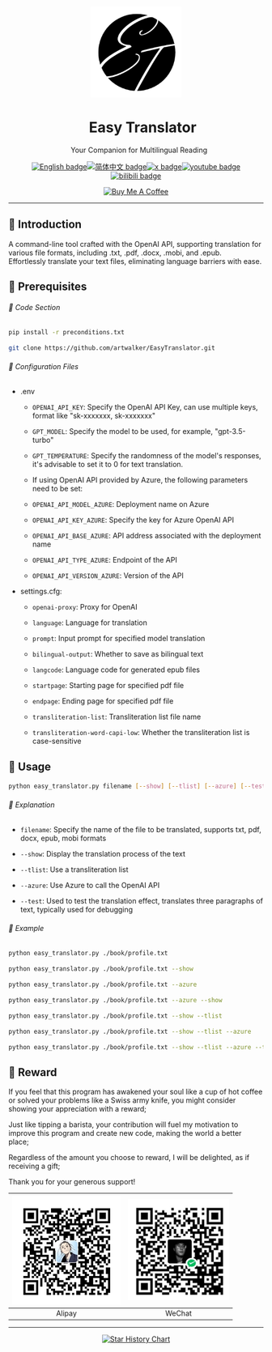 <p align="center">
  <img width="180" src="./assets/logo.png" alt="EasyTranslator">
  <h1 align="center">&nbsp;&nbsp;&nbsp;&nbsp;Easy Translator</h1>
  <p align="center">&nbsp;&nbsp;&nbsp;Your Companion for Multilingual Reading</p>
</p>

<div align="center">

[![English badge](https://img.shields.io/badge/English-blue)](./README.md)[![简体中文 badge](https://img.shields.io/badge/%E7%AE%80%E4%BD%93%E4%B8%AD%E6%96%87-red)](./README_ZH-CN.md)[![x badge](https://img.shields.io/badge/Follow-EthanWang-purple?logo=x&labelColor=black)](https://twitter.com/EthanWang999)[![youtube badge](https://img.shields.io/badge/Follow-EthanWang999-green?logo=Youtube&logoColor=red&labelColor=black)](https://www.youtube.com/@EthanWang999)[![bilibili badge](https://img.shields.io/badge/Follow-%E6%96%B9%E7%A8%8B%E6%98%9F-brown?logo=bilibili&logoColor=pink&labelColor=black)](https://space.bilibili.com/29185421)

<a href="https://www.buymeacoffee.com/ethanwang" target="_blank"><img src="https://cdn.buymeacoffee.com/buttons/v2/default-blue.png" alt="Buy Me A Coffee" style="height: 40px !important;width: 145px !important;" ></a>
</div>

---

## :bookmark_tabs: Introduction

A command-line tool crafted with the OpenAI API, supporting translation for various file formats, including .txt, .pdf, .docx, .mobi, and .epub.  
Effortlessly translate your text files, eliminating language barriers with ease.

## :bell: Prerequisites

###### :snake: Code Section

```bash
pip install -r preconditions.txt
```

```bash
git clone https://github.com/artwalker/EasyTranslator.git
```

###### :scroll: Configuration Files

- .env
  - `OPENAI_API_KEY`: Specify the OpenAI API Key, can use multiple keys, format like "sk-xxxxxxx, sk-xxxxxxx"

  - `GPT_MODEL`: Specify the model to be used, for example, "gpt-3.5-turbo"

  - `GPT_TEMPERATURE`: Specify the randomness of the model's responses, it's advisable to set it to 0 for text translation.

  - If using OpenAI API provided by Azure, the following parameters need to be set:

  - `OPENAI_API_MODEL_AZURE`: Deployment name on Azure

  - `OPENAI_API_KEY_AZURE`: Specify the key for Azure OpenAI API

  - `OPENAI_API_BASE_AZURE`: API address associated with the deployment name

  - `OPENAI_API_TYPE_AZURE`: Endpoint of the API

  - `OPENAI_API_VERSION_AZURE`: Version of the API

- settings.cfg:
  - `openai-proxy`: Proxy for OpenAI

  - `language`: Language for translation

  - `prompt`: Input prompt for specified model translation

  - `bilingual-output`: Whether to save as bilingual text

  - `langcode`: Language code for generated epub files

  - `startpage`: Starting page for specified pdf file

  - `endpage`: Ending page for specified pdf file

  - `transliteration-list`: Transliteration list file name

  - `transliteration-word-capi-low`: Whether the transliteration list is case-sensitive

## :running: Usage

```bash
python easy_translator.py filename [--show] [--tlist] [--azure] [--test]
```

###### :clap: Explanation

- `filename`: Specify the name of the file to be translated, supports txt, pdf, docx, epub, mobi formats

- `--show`: Display the translation process of the text

- `--tlist`: Use a transliteration list

- `--azure`: Use Azure to call the OpenAI API

- `--test`: Used to test the translation effect, translates three paragraphs of text, typically used for debugging

###### :pushpin: Example

```bash
python easy_translator.py ./book/profile.txt
```

```bash
python easy_translator.py ./book/profile.txt --show
```

```bash
python easy_translator.py ./book/profile.txt --azure
```

```bash
python easy_translator.py ./book/profile.txt --azure --show
```

```bash
python easy_translator.py ./book/profile.txt --show --tlist
```

```bash
python easy_translator.py ./book/profile.txt --show --tlist --azure
```

```bash
python easy_translator.py ./book/profile.txt --show --tlist --azure --test
```

## :gift_heart: Reward

<p align="left">
If you feel that this program has awakened your soul like a cup of hot coffee or solved your problems like a Swiss army knife, you might consider showing your appreciation with a reward;</p>  
<p align="left"> Just like tipping a barista, your contribution will fuel my motivation to improve this program and create new code, making the world a better place;</p>  
<p align="left">Regardless of the amount you choose to reward, I will be delighted, as if receiving a gift;</p>  
<p align="left">Thank you for your generous support!</p>  

<div align="center">

| <img width="215" src="./assets/alipay.jpg"> | <img width="200" src="./assets/wechat_pay.jpg"> |
|:---:|:---:
| Alipay | WeChat  |

</div>

---

<div align="center">

[![Star History Chart](https://api.star-history.com/svg?repos=artwalker/EasyTranslator.git&type=Timeline)](https://star-history.com/#artwalker/EasyTranslator.git&Timeline)

</div>
